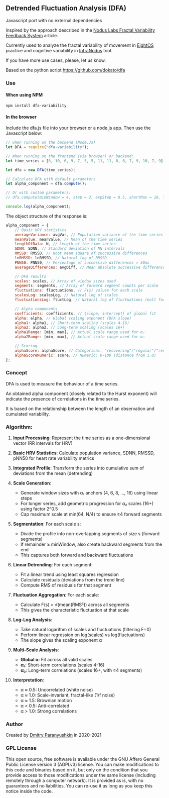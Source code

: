 ## Detrended Fluctuation Analysis (DFA)

Javascript port with no external dependencies

Inspired by the approach described in the [Nodus Labs Fractal Variability Feedback System](https://noduslabs.com/featured/fractal-variability-feedback-system/) article.

Currently used to analyze the fractal variability of movement in [EightOS](https://8os.io) practice and cognitive variability in [InfraNodus](https://infranodus.com) tool.

If you have more use cases, please, let us know.

Based on the python script https://github.com/dokato/dfa

### Use

#### When using NPM

```
npm install dfa-variability
```

#### In the browser

Include the dfa.js file into your browser or a node.js app. Then use the Javascript below:

```javascript
// when running on the backend (Node.Js)
let DFA = require("dfa-variability");

// When running on the frontend (via browser) or backend:
let time_series = [8, 10, 6, 9, 7, 5, 5, 11, 11, 8, 6, 7, 9, 10, 7, 9];

let dfa = new DFA(time_series);

// Calculate DFA with default parameters
let alpha_component = dfa.compute();

// Or with custom parameters:
// dfa.compute(minWindow = 4, step = 2, expStep = 0.5, shortMax = 16, longMin = 16, longMaxFraction = 0.25)

console.log(alpha_component);
```

The object structure of the response is:

```javascript
alpha_component = {
	// Basic HRV statistics
	averageVariance: avgVar, // Population variance of the time series
	meanValue: meanValue, // Mean of the time series
	lengthOfData: N, // Length of the time series
	SDNN: SDNN, // Standard deviation of NN intervals
	RMSSD: RMSSD, // Root mean square of successive differences
	lnRMSSD: lnRMSSD, // Natural log of RMSSD
	PNN50: PNN50, // Percentage of successive differences > 50ms
	averageDifferences: avgDiff, // Mean absolute successive differences

	// DFA results
	scales: scales, // Array of window sizes used
	segments: segments, // Array of forward segment counts per scale
	fluctuations: fluctuations, // F(s) values for each scale
	scalesLog: scalesLog, // Natural log of scales
	fluctuationsLog: fluctLog, // Natural log of fluctuations (null for F=0)

	// Alpha components
	coefficients: coefficients, // {slope, intercept} of global fit
	alpha: alpha, // Global scaling exponent (DFA slope)
	alpha1: alpha1, // Short-term scaling (scales 4-16)
	alpha2: alpha2, // Long-term scaling (scales 16+)
	alpha1Range: [min, max], // Actual scale range used for α₁
	alpha2Range: [min, max], // Actual scale range used for α₂

	// Scoring
	alphaScore: alphaScore, // Categorical: "recovering"/"regular"/"resilient"/"tension"
	alphaScoreNumeric: score, // Numeric: 0-100 (distance from 1.0)
};
```

### Concept

DFA is used to measure the behaviour of a time series.

An obtained alpha component (closely related to the Hurst exponent) will indicate
the presence of correlations in the time series.

It is based on the relationship between the length of an observation and cumulated variability.

### Algorithm:

1. **Input Processing**: Represent the time series as a one-dimensional vector (RR intervals for HRV)

2. **Basic HRV Statistics**: Calculate population variance, SDNN, RMSSD, pNN50 for heart rate variability metrics

3. **Integrated Profile**: Transform the series into cumulative sum of deviations from the mean (detrending)

4. **Scale Generation**:

   - Generate window sizes with α₁ anchors (4, 6, 8, ..., 16) using linear steps
   - For longer series, add geometric progression for α₂ scales (16+) using factor 2^0.5
   - Cap maximum scale at min(64, N/4) to ensure ≥4 forward segments

5. **Segmentation**: For each scale s:

   - Divide the profile into non-overlapping segments of size s (forward segments)
   - If remainder ≥ minWindow, also create backward segments from the end
   - This captures both forward and backward fluctuations

6. **Linear Detrending**: For each segment:

   - Fit a linear trend using least squares regression
   - Calculate residuals (deviations from the trend line)
   - Compute RMS of residuals for that segment

7. **Fluctuation Aggregation**: For each scale:

   - Calculate F(s) = √(mean(RMS²)) across all segments
   - This gives the characteristic fluctuation at that scale

8. **Log-Log Analysis**:

   - Take natural logarithm of scales and fluctuations (filtering F=0)
   - Perform linear regression on log(scales) vs log(fluctuations)
   - The slope gives the scaling exponent α

9. **Multi-Scale Analysis**:
   - **Global α**: Fit across all valid scales
   - **α₁**: Short-term correlations (scales 4-16)
   - **α₂**: Long-term correlations (scales 16+, with ≥4 segments)
10. **Interpretation**:
    - α ≈ 0.5: Uncorrelated (white noise)
    - α ≈ 1.0: Scale-invariant, fractal-like (1/f noise)
    - α ≈ 1.5: Brownian motion
    - α < 0.5: Anti-correlated
    - α > 1.0: Strong correlations

### Author

Created by [Dmitry Paranyushkin](https://deemeetree.com) in 2020-2021

### GPL License

This open source, free software is available under the GNU Affero General Public License version 3 (AGPLv3) license.
You can make modifications to this code and binaries based on it, but only on the condition that you provide access to those modifications under the same license (including remotely through a computer network).
It is provided as is, with no guarantees and no liabilities.
You can re-use it as long as you keep this notice inside the code.
